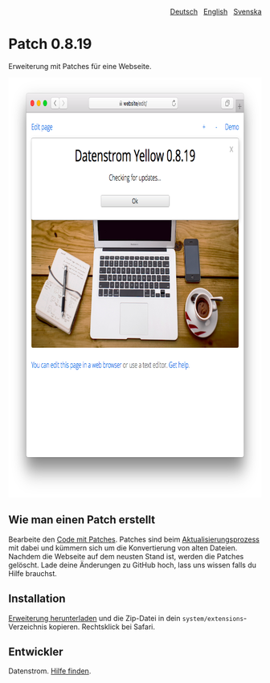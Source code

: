<p align="right"><a href="README-de.md">Deutsch</a> &nbsp; <a href="README.md">English</a> &nbsp; <a href="README-sv.md">Svenska</a></p>

# Patch 0.8.19

Erweiterung mit Patches für eine Webseite.

<p align="center"><img src="patch-screenshot.png?raw=true" width="795" height="836" alt="Bildschirmfoto"></p>

## Wie man einen Patch erstellt

Bearbeite den [Code mit Patches](https://github.com/datenstrom/yellow-extensions/blob/master/source/patch/patch.php). Patches sind beim [Aktualisierungsprozess](https://github.com/datenstrom/yellow-extensions/tree/master/source/update/README-de.md) mit dabei und kümmern sich um die Konvertierung von alten Dateien. Nachdem die Webseite auf dem neusten Stand ist, werden die Patches gelöscht. Lade deine Änderungen zu GitHub hoch, lass uns wissen falls du Hilfe brauchst.

## Installation

[Erweiterung herunterladen](https://github.com/datenstrom/yellow-extensions/raw/master/zip/patch.zip) und die Zip-Datei in dein `system/extensions`-Verzeichnis kopieren. Rechtsklick bei Safari.

## Entwickler

Datenstrom. [Hilfe finden](https://datenstrom.se/de/yellow/help/).
